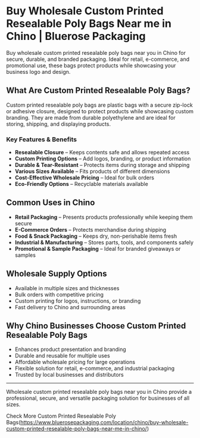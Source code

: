 # Buy Wholesale Custom Printed Resealable Poly Bags Near me in Chino | Bluerose Packaging  

Buy wholesale custom printed resealable poly bags near you in Chino for secure, durable, and branded packaging. Ideal for retail, e-commerce, and promotional use, these bags protect products while showcasing your business logo and design.

## What Are Custom Printed Resealable Poly Bags?  

Custom printed resealable poly bags are plastic bags with a secure zip-lock or adhesive closure, designed to protect products while showcasing custom branding. They are made from durable polyethylene and are ideal for storing, shipping, and displaying products.  

### Key Features & Benefits  

- **Resealable Closure** – Keeps contents safe and allows repeated access  
- **Custom Printing Options** – Add logos, branding, or product information  
- **Durable & Tear-Resistant** – Protects items during storage and shipping  
- **Various Sizes Available** – Fits products of different dimensions  
- **Cost-Effective Wholesale Pricing** – Ideal for bulk orders  
- **Eco-Friendly Options** – Recyclable materials available  

## Common Uses in Chino  

- **Retail Packaging** – Presents products professionally while keeping them secure  
- **E-Commerce Orders** – Protects merchandise during shipping  
- **Food & Snack Packaging** – Keeps dry, non-perishable items fresh  
- **Industrial & Manufacturing** – Stores parts, tools, and components safely  
- **Promotional & Sample Packaging** – Ideal for branded giveaways or samples  

## Wholesale Supply Options  

- Available in multiple sizes and thicknesses  
- Bulk orders with competitive pricing  
- Custom printing for logos, instructions, or branding  
- Fast delivery to Chino and surrounding areas  

## Why Chino Businesses Choose Custom Printed Resealable Poly Bags  

- Enhances product presentation and branding  
- Durable and reusable for multiple uses  
- Affordable wholesale pricing for large operations  
- Flexible solution for retail, e-commerce, and industrial packaging  
- Trusted by local businesses and distributors  

---  
Wholesale custom printed resealable poly bags near you in Chino provide a professional, secure, and versatile packaging solution for businesses of all sizes.  

Check More Custom Printed Resealable Poly Bags(https://www.bluerosepackaging.com/location/chino/buy-wholesale-custom-printed-resealable-poly-bags-near-me-in-chino/)

